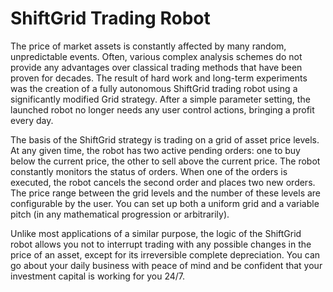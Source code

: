 # ShiftGrid Trading Robot

The price of market assets is constantly affected by many random, unpredictable events. Often, various complex analysis schemes do not provide any advantages over classical trading methods that have been proven for decades. The result of hard work and long-term experiments was the creation of a fully autonomous ShiftGrid trading robot using a significantly modified Grid strategy. After a simple parameter setting, the launched robot no longer needs any user control actions, bringing a profit every day.

The basis of the ShiftGrid strategy is trading on a grid of asset price levels. At any given time, the robot has two active pending orders: one to buy below the current price, the other to sell above the current price. The robot constantly monitors the status of orders. When one of the orders is executed, the robot cancels the second order and places two new orders. The price range between the grid levels and the number of these levels are configurable by the user. You can set up both a uniform grid and a variable pitch (in any mathematical progression or arbitrarily).

Unlike most applications of a similar purpose, the logic of the ShiftGrid robot allows you not to interrupt trading with any possible changes in the price of an asset, except for its irreversible complete depreciation. You can go about your daily business with peace of mind and be confident that your investment capital is working for you 24/7.
